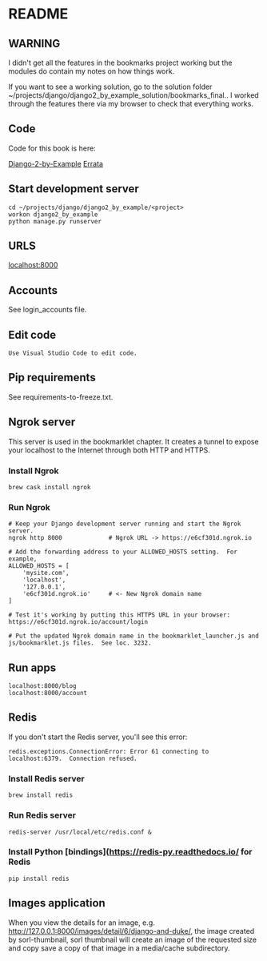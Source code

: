 # README

## WARNING

I didn't get all the features in the bookmarks project working but the modules do contain my notes on how things work.

If you want to see a working solution, go to the solution folder ~/projects/django/django2_by_example_solution/bookmarks_final..  I worked through the features there via my browser to check that everything works.

## Code

Code for this book is here:

[Django-2-by-Example](https://github.com/PacktPublishing/Django-2-by-Example)
[Errata](https://github.com/Django-By-Example-ZH/Django-By-Example-ZH/issues/6)

## Start development server

    cd ~/projects/django/django2_by_example/<project>
    workon django2_by_example
    python manage.py runserver

## URLS

[localhost:8000](http://localhost:8000)

## Accounts

See login_accounts file.

## Edit code

    Use Visual Studio Code to edit code.

## Pip requirements

See requirements-to-freeze.txt.

## Ngrok server

This server is used in the bookmarklet chapter.  It creates a tunnel to expose your localhost to the Internet through both HTTP and HTTPS.

### Install Ngrok

    brew cask install ngrok

### Run Ngrok

    # Keep your Django development server running and start the Ngrok server.
    ngrok http 8000             # Ngrok URL -> https://e6cf301d.ngrok.io

    # Add the forwarding address to your ALLOWED_HOSTS setting.  For example,
    ALLOWED_HOSTS = [
        'mysite.com',
        'localhost',
        '127.0.0.1',
        'e6cf301d.ngrok.io'     # <- New Ngrok domain name
    ]

    # Test it's working by putting this HTTPS URL in your browser:
    https://e6cf301d.ngrok.io/account/login

    # Put the updated Ngrok domain name in the bookmarklet_launcher.js and js/bookmarklet.js files.  See loc. 3232.

## Run apps

    localhost:8000/blog
    localhost:8000/account

## Redis

If you don't start the Redis server, you'll see this error:

    redis.exceptions.ConnectionError: Error 61 connecting to localhost:6379.  Connection refused.

### Install Redis server

    brew install redis

### Run Redis server

    redis-server /usr/local/etc/redis.conf &

### Install Python [bindings](https://redis-py.readthedocs.io/ for Redis

    pip install redis

## Images application

When you view the details for an image, e.g.  http://127.0.0.1:8000/images/detail/6/django-and-duke/, the image created by sorl-thumbnail, sorl thumbnail will create an image of the requested size and copy save a copy of that image in a media/cache subdirectory.

